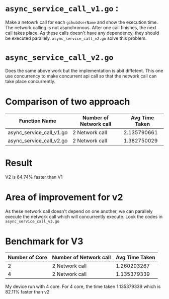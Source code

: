 # `async_service_call_v1.go` :

Make a netowrk call for each  `gihubUserName` and show the execution time. The network calling is not asynchronous. After one call finishes, the next call takes place. As these calls doesn't have any dependency, they should be executed parallely. `async_service_call_v2.go` solve this problem.

# `async_service_call_v2.go`
Does the same above work but the implementation is abit diffetent. This one use concurrency to make concurrent api call so that the network call can take place concurrently.

# Comparison of two approach
|Function Name|Number of Network call|Avg Time Taken|
|---|---|---|
|async_service_call_v1.go|2 Network call|2.135790661|
|async_service_call_v2.go|2 Network call|1.382750029|

# Result
V2 is 64.74% faster than V1

# Area of improvement for v2
As these network call doesn't depend on one another, we can parallely execute the network call which will concurrently execute.
Look the codes in `async_service_call_v3.go`

# Benchmark for V3
|Number of Core|Number of Network call|Avg Time Taken|
|---|---|---|
|2|2 Network call|1.260203267|
|4|2 Network call|1.135379339|

My device run with 4 core.
For 4 core, the time taken 1.135379339 which is 82.11% faster than v2